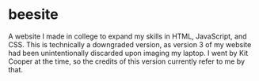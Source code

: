 # beesite
A website I made in college to expand my skills in HTML, JavaScript, and CSS. This is technically a downgraded version, as version 3 of my website had been unintentionally discarded upon imaging my laptop. I went by Kit Cooper at the time, so the credits of this version currently refer to me by that.
